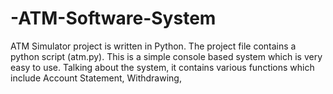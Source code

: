 # -ATM-Software-System
ATM Simulator project is written in Python. The project file contains a python script (atm.py). This is a simple console based system which is very easy to use. Talking about the system, it contains various functions which include Account Statement, Withdrawing, 
